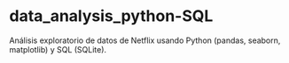 # data_analysis_python-SQL
Análisis exploratorio de datos de Netflix usando Python (pandas, seaborn, matplotlib) y SQL (SQLite).
